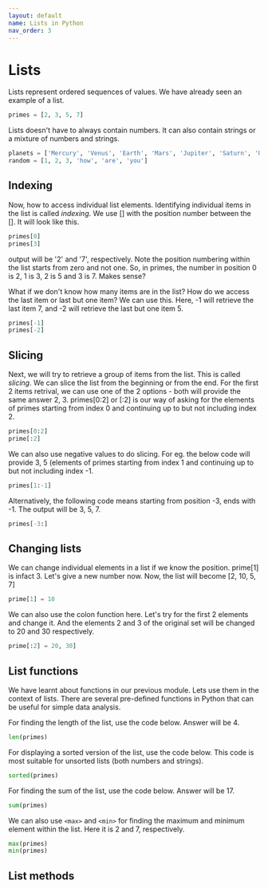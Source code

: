 ```yaml
---
layout: default
name: Lists in Python
nav_order: 3
---
```


# Lists

Lists represent ordered sequences of values. We have already seen an example of a list.

```python
primes = [2, 3, 5, 7]
```

Lists doesn't have to always contain numbers. It can also contain strings or a mixture of numbers and strings.

```python
planets = ['Mercury', 'Venus', 'Earth', 'Mars', 'Jupiter', 'Saturn', 'Uranus', 'Neptune']
random = [1, 2, 3, 'how', 'are', 'you']
```

## Indexing

Now, how to access individual list elements. Identifying individual items in the list is called *indexing*. We use [] with the position number between the []. It will look like this.

```python
primes[0]
primes[3]
```
output will be '2' and '7', respectively. Note the position numbering within the list starts from zero and not one. So, in primes, the number in position 0 is 2, 1 is 3, 2 is 5 and 3 is 7. Makes sense?

What if we don't know how many items are in the list? How do we access the last item or last but one item? We can use this. Here, -1 will retrieve the last item 7, and -2 will retrieve the last but one item 5.

```python
primes[-1]
primes[-2]
```

## Slicing

Next, we will try to retrieve a group of items from the list. This is called *slicing*. We can slice the list from the beginning or from the end. For the first 2 items retrival, we can use one of the 2 options - both will provide the same answer 2, 3. primes[0:2] or [:2] is our way of asking for the elements of primes starting from index 0 and continuing up to but not including index 2.

```python
primes[0:2]
prime[:2]
```
We can also use negative values to do slicing. For eg. the below code will provide 3, 5 (elements of primes starting from index 1 and continuing up to but not including index -1.

```python
primes[1:-1]
```
Alternatively, the following code means starting from position -3, ends with -1. The output will be 3, 5, 7.

```python
primes[-3:]
```

## Changing lists

We can change individual elements in a list if we know the position. prime[1] is infact 3. Let's give a new number now. Now, the list will become [2, 10, 5, 7]

```python
prime[1] = 10
```

We can also use the colon function here. Let's try for the first 2 elements and change it. And the elements 2 and 3 of the original set will be changed to 20 and 30 respectively.

```python
prime[:2] = 20, 30]
```

## List functions

We have learnt about functions in our previous module. Lets use them in the context of lists. There are several pre-defined functions in Python that can be useful for simple data analysis. 

For finding the length of the list, use the code below. Answer will be 4.

```python
len(primes)
```

For displaying a sorted version of the list, use the code below. This code is most suitable for unsorted lists (both numbers and strings).

```python
sorted(primes)
```

For finding the sum of the list, use the code below. Answer will be 17.

```python
sum(primes)
```

We can also use `<max>` and `<min>` for finding the maximum and minimum element within the list. Here it is 2 and 7, respectively.

```python
max(primes)
min(primes)
```

## List methods


